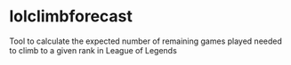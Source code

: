 # lolclimbforecast
Tool to calculate the expected number of remaining games played needed to climb to a given rank in League of Legends
